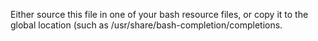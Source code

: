 Either source this file in one of your bash resource files, or copy it to the global location (such as /usr/share/bash-completion/completions.
